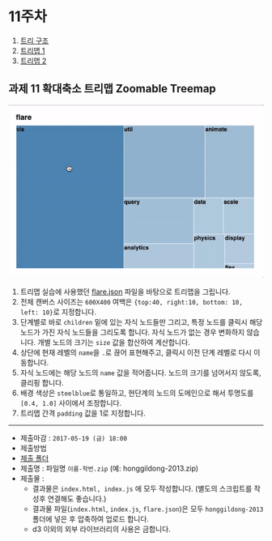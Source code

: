 11주차
===

1. [트리 구조](./01_trees.md)
2. [트리맵 1](./02_treemap.md)
3. [트리맵 2](./03_treemap2.md)


## 과제 11 확대축소 트리맵 Zoomable Treemap

![sample](./sample/sample.gif)

1. 트리맵 실습에 사용했던 [flare.json](./sample/flare.json) 파일을 바탕으로 트리맵을 그립니다. 
2. 전체 캔버스 사이즈는 `600X400` 여백은 `{top:40, right:10, bottom: 10, left: 10}`로 지정합니다.
3. 단계별로 바로 `children` 밑에 있는 자식 노드들만 그리고, 특정 노드를 클릭시 해당 노드가 가진 자식 노드들을 그리도록 합니다. 자식 노드가 없는 경우 변화하지 않습니다. 개별 노드의 크기는 `size` 값을 합산하여 계산합니다. 
4. 상단에 현재 레벨의 `name`을 `.`로 끊어 표현해주고, 클릭시 이전 단계 레벨로 다시 이동합니다.
5. 자식 노드에는 해당 노드의 `name` 값을 적어줍니다. 노드의 크기를 넘어서지 않도록, 클리핑 합니다.
5. 배경 색상은 `steelblue`로 통일하고, 현단계의 노드의  도메인으로 해서 투명도를 `[0.4, 1.0]` 사이에서 조정합니다. 
6. 트리맵 간격 `padding` 값을 1로 지정합니다.


---

- 제출마감 : `2017-05-19 (금) 18:00`
- 제출방법
 - [제출 폴더](https://www.dropbox.com/request/HF52E0wMgJQl2Kpu6tP3)
 - 제출명 : 파일명 `이름-학번.zip` (예: honggildong-2013.zip)
 - 제출물 :
   - 결과물은 `index.html, index.js` 에 모두 작성합니다. (별도의 스크립트를 작성후 연결해도 좋습니다.)
   - 결과물 파일(`index.html`, `index.js`, `flare.json`)은 모두 `honggildong-2013` 폴더에 넣은 후 압축하여 업로드 합니다.
   - d3 이외의 외부 라이브러리의 사용은 금합니다.